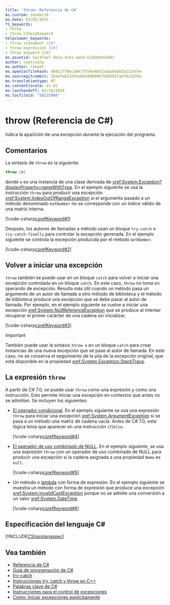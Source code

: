 ```yaml
---
title: 'throw: Referencia de C#'
ms.custom: seodec18
ms.date: 03/02/2015
f1_keywords:
- throw
- throw_CSharpKeyword
helpviewer_keywords:
- throw statement [C#]
- throw expression [C#]
- throw keyword [C#]
ms.assetid: 5ac4feef-4b1a-4c61-aeb4-61d549e5dd42
author: rpetrusha
ms.author: ronpet
ms.openlocfilehash: d6911ff96ca847f554e9b615aba6ab83a212efee
ms.sourcegitcommit: 16aefeb2d265e69c0d80967580365fabf0c5d39a
ms.translationtype: HT
ms.contentlocale: es-ES
ms.lasthandoff: 03/18/2019
ms.locfileid: "58125998"
---
```

# <a name="throw-c-reference"></a>throw (Referencia de C#)

Indica la aparición de una excepción durante la ejecución del programa.  
  
## <a name="remarks"></a>Comentarios

La sintaxis de `throw` es la siguiente:

```csharp
throw [e]
```

donde `e` es una instancia de una clase derivada de <xref:System.Exception?displayProperty=nameWithType>. En el ejemplo siguiente se usa la instrucción `throw` para producir una excepción <xref:System.IndexOutOfRangeException> si el argumento pasado a un método denominado `GetNumber` no se corresponde con un índice válido de una matriz interna.

[!code-csharp[csrefKeyword#1](~/samples/snippets/csharp/language-reference/keywords/throw/throw-1.cs#1)]  

Después, los autores de llamadas a método usan un bloque `try-catch` o `try-catch-finally` para controlar la excepción generada. En el ejemplo siguiente se controla la excepción producida por el método `GetNumber`.

[!code-csharp[csrefKeyword#2](~/samples/snippets/csharp/language-reference/keywords/throw/throw-1.cs#2)]  

## <a name="re-throwing-an-exception"></a>Volver a iniciar una excepción

`throw` también se puede usar en un bloque `catch` para volver a iniciar una excepción controlada en un bloque `catch`.  En este caso, `throw` no toma un operando de excepción. Resulta más útil cuando un método pasa un argumento de un autor de llamada a otro método de biblioteca y el método de biblioteca produce una excepción que se debe pasar al autor de llamada. Por ejemplo, en el ejemplo siguiente se vuelve a iniciar una excepción <xref:System.NullReferenceException> que se produce al intentar recuperar el primer carácter de una cadena sin inicializar.

[!code-csharp[csrefKeyword#3](~/samples/snippets/csharp/language-reference/keywords/throw/throw-3.cs#3)]  

> [!IMPORTANT]
> También puede usar la sintaxis `throw e` en un bloque `catch` para crear instancias de una nueva excepción que se pase al autor de llamada. En este caso, no se conserva el seguimiento de la pila de la excepción original, que está disponible en la propiedad <xref:System.Exception.StackTrace>.

## <a name="the-throw-expression"></a>La expresión `throw`

A partir de C# 7.0, se puede usar `throw` como una expresión y como una instrucción. Esto permite iniciar una excepción en contextos que antes no se admitían. Se incluyen los siguientes:

- [El operador condicional](../operators/conditional-operator.md). En el ejemplo siguiente se usa una expresión `throw` para iniciar una excepción <xref:System.ArgumentException> si se pasa a un método una matriz de cadena vacía. Antes de C# 7.0, esta lógica tenía que aparecer en una instrucción `if`/`else`.

   [!code-csharp[csrefKeyword#4](~/samples/snippets/csharp/language-reference/keywords/throw/conditional.cs#1)]  
  
- [El operador de uso combinado de NULL](../operators/null-coalescing-operator.md). En el ejemplo siguiente, se usa una expresión `throw` con un operador de uso combinado de NULL para producir una excepción si la cadena asignada a una propiedad `Name` es `null`.

   [!code-csharp[csrefKeyword#5](~/samples/snippets/csharp/language-reference/keywords/throw/coalescing.cs#1)]  

- Un método o [lambda](../../programming-guide/statements-expressions-operators/lambda-expressions.md) con forma de expresión. En el ejemplo siguiente se muestra un método con forma de expresión que produce una excepción <xref:System.InvalidCastException> porque no se admite una conversión a un valor <xref:System.DateTime>.

   [!code-csharp[csrefKeyword#6](~/samples/snippets/csharp/language-reference/keywords/throw/exp-bodied.cs#1)]  

## <a name="c-language-specification"></a>Especificación del lenguaje C#  

[!INCLUDE[CSharplangspec](~/includes/csharplangspec-md.md)]  
  
## <a name="see-also"></a>Vea también

- [Referencia de C#](../index.md)
- [Guía de programación de C#](../../programming-guide/index.md)
- [try-catch](try-catch.md)
- [Instrucciones try, catch y throw en C++](try-catch.md)
- [Palabras clave de C#](index.md)
- [Instrucciones para el control de excepciones](exception-handling-statements.md)
- [Cómo: Iniciar excepciones explícitamente](../../../standard/exceptions/how-to-explicitly-throw-exceptions.md)
